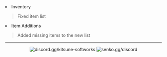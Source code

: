 <li>Inventory</li>

> Fixed item list

<li>Item Additions</li>

> Added missing items to the new list

---
<div align="center">

![[discord.gg/kitsune-softworks](https://discord.gg/kitsune-softworks)](https://img.shields.io/discord/887393173150777357?color=5865F2&label=discord.gg/kitsune-softworks&logo=discord&logoColor=white)
![[senko.gg/discord](https://senko.gg/discord)](https://img.shields.io/discord/777251087592718336?color=5865F2&label=senko.gg/discord&logo=discord&logoColor=white)
